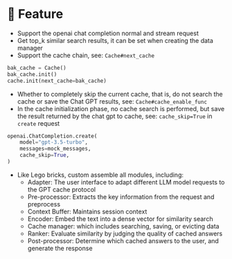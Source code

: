 # 🥳 Feature

- Support the openai chat completion normal and stream request
- Get top_k similar search results, it can be set when creating the data manager
- Support the cache chain, see: `Cache#next_cache`

```python
bak_cache = Cache()
bak_cache.init()
cache.init(next_cache=bak_cache)
```

- Whether to completely skip the current cache, that is, do not search the cache or save the Chat GPT results, see: `Cache#cache_enable_func`
- In the cache initialization phase, no cache search is performed, but save the result returned by the chat gpt to cache, see: `cache_skip=True` in `create` request

```python
openai.ChatCompletion.create(
    model="gpt-3.5-turbo",
    messages=mock_messages,
    cache_skip=True,
)
```

- Like Lego bricks, custom assemble all modules, including:
  - Adapter: The user interface to adapt different LLM model requests to the GPT cache protocol
  - Pre-processor: Extracts the key information from the request and preprocess
  - Context Buffer: Maintains session context
  - Encoder: Embed the text into a dense vector for similarity search
  - Cache manager: which includes searching, saving, or evicting data
  - Ranker: Evaluate similarity by judging the quality of cached answers
  - Post-processor: Determine which cached answers to the user, and generate the response